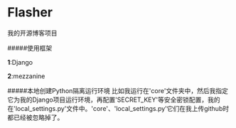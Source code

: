 # Flasher
我的开源博客项目

#####使用框架

**1**:Django

**2**:mezzanine

#####本地创建Python隔离运行环境
比如我运行在'core'文件夹中，然后我指定它为我的Django项目运行环境，再配置'SECRET_KEY'等安全密锁配置，我的在'local_settings.py'文件中。'core'、'local_settings.py'它们在我上传github时都已经被忽略掉了。
